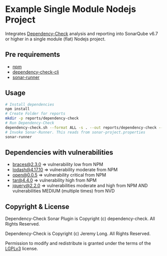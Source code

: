 # Example Single Module Nodejs Project

Integrates [Dependency-Check][] analysis and reporting into SonarQube v6.7 or higher in a single module (flat) Nodejs project.

## Pre requirements

-   [npm][]
-   [dependency-check-cli][]
-   [sonar-runner][]

## Usage

```bash
# Install dependencies
npm install
# Create Folder for reports
mkdir -p reports/dependency-check
# Run Dependency-Check
dependency-check.sh --format ALL -s . --out reports/dependency-check --project "nodejs example"
# Invoke Sonar-Runner. This reads from sonar-project.properties
sonar-runner
```

## Dependencies with vulnerabilities

-   braces@2.3.0 => vulnerability low from NPM
-   lodash@4.17.10 => vulnerability moderate from NPM
-   open@0.0.5 => vulnerability critical from NPM
-   tar@4.4.0 => vulnerability high from NPM
-   jquery@2.2.0 => vulnerabilities moderate and high from NPM AND vulnerabilities MEDIUM (multiple times) from NVD

## Copyright & License

Dependency-Check Sonar Plugin is Copyright (c) dependency-check. All Rights Reserved.

Dependency-Check is Copyright (c) Jeremy Long. All Rights Reserved.

Permission to modify and redistribute is granted under the terms of the [LGPLv3][] license.

  [lgplv3]: http://www.gnu.org/licenses/lgpl.txt
  [dependency-check]: https://www.owasp.org/index.php/OWASP_Dependency_Check
  [npm]: https://www.npmjs.com/get-npm
  [dependency-check-cli]: https://jeremylong.github.io/DependencyCheck/dependency-check-cli/index.html
  [sonar-runner]: https://docs.sonarqube.org/display/SCAN/Analyzing+with+SonarQube+Scanner
